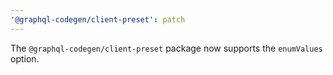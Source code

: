```yaml
---
'@graphql-codegen/client-preset': patch
---
```


The `@graphql-codegen/client-preset` package now supports the `enumValues` option.
